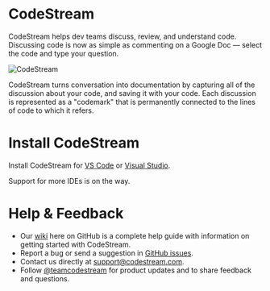 # CodeStream

CodeStream helps dev teams discuss, review, and understand code. Discussing code is now as simple as commenting on a Google Doc — select the code and type your question.

![CodeStream](https://raw.githubusercontent.com/TeamCodeStream/CodeStream/master/images/Spatial.gif)

CodeStream turns conversation into documentation by capturing all of the discussion about your code, and saving it with your code. Each discussion is represented as a "codemark" that is permanently connected to the lines of code to which it refers.

# Install CodeStream

Install CodeStream for [VS Code](https://marketplace.visualstudio.com/items?itemName=CodeStream.codestream) or [Visual Studio](https://marketplace.visualstudio.com/items?itemName=CodeStream.codestream-vs).

Support for more IDEs is on the way.

# Help & Feedback

* Our [wiki](https://github.com/TeamCodeStream/CodeStream/wiki) here on GitHub is a complete help guide with information on getting started with CodeStream. 
* Report a bug or send a suggestion in [GitHub issues](https://github.com/TeamCodeStream/CodeStream/issues).
* Contact us directly at support@codestream.com.
* Follow [@teamcodestream](http://twitter.com/teamcodestream) for product updates and to share feedback and questions.
